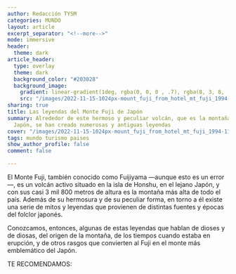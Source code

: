 ```yaml
---
author: Redacción TYSM
categories: MUNDO
layout: article
excerpt_separator: "<!--more-->"
mode: immersive
header:
  theme: dark
article_header:
  type: overlay
  theme: dark
  background_color: "#203028"
  background_image:
    gradient: linear-gradient(1deg, rgba(0, 0, 0 , .7), rgba(8, 3, 8, .9))
    src: "/images/2022-11-15-1024px-mount_fuji_from_hotel_mt_fuji_1994-11-29.jpeg"
sharing: true
title: Las leyendas del Monte Fuji de Japón
summary: Alrededor de este hermoso y peculiar volcán, que es la montaña más alta de
  Japón, se han creado numerosas y antiguas leyendas
cover: "/images/2022-11-15-1024px-mount_fuji_from_hotel_mt_fuji_1994-11-29.jpeg"
tags: mundo turismo paises
show_author_profile: false
comment: false

---
```

El Monte Fuji, también conocido como Fuijiyama —aunque esto es un error—, es un volcán activo situado en la isla de Honshu, en el lejano Japón, y con sus casi 3 mil 800 metros de altura es la montaña más alta de todo el país. Además de su hermosura y de su peculiar forma, en torno a él existe una serie de mitos y leyendas que provienen de distintas fuentes y épocas del folclor japonés.

Conozcamos, entonces, algunas de estas leyendas que hablan de dioses y de diosas, del origen de la montaña, de los tiempos cuando estaba en erupción, y de otros rasgos que convierten al Fuji en el monte más emblemático del Japón.

TE RECOMENDAMOS: